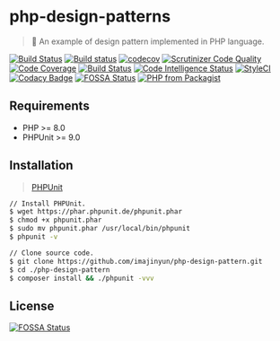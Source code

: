 # php-design-patterns

> 🚀 An example of design pattern implemented in PHP language.

[![Build Status](https://travis-ci.org/imajinyun/php-design-patterns.svg?branch=master)](https://travis-ci.org/imajinyun/php-design-patterns)
[![Build status](https://ci.appveyor.com/api/projects/status/lbf61giw9iavhtt5/branch/master?svg=true)](https://ci.appveyor.com/project/imajinyun/php-design-pattern/branch/master)
[![codecov](https://codecov.io/gh/imajinyun/php-design-patterns/branch/master/graph/badge.svg)](https://codecov.io/gh/imajinyun/php-design-patterns)
[![Scrutinizer Code Quality](https://scrutinizer-ci.com/g/imajinyun/php-design-patterns/badges/quality-score.png?b=master)](https://scrutinizer-ci.com/g/imajinyun/php-design-patterns/?branch=master)
[![Code Coverage](https://scrutinizer-ci.com/g/imajinyun/php-design-patterns/badges/coverage.png?b=master)](https://scrutinizer-ci.com/g/imajinyun/php-design-patterns/?branch=master)
[![Build Status](https://scrutinizer-ci.com/g/imajinyun/php-design-patterns/badges/build.png?b=master)](https://scrutinizer-ci.com/g/imajinyun/php-design-patterns/build-status/master)
[![Code Intelligence Status](https://scrutinizer-ci.com/g/imajinyun/php-design-patterns/badges/code-intelligence.svg?b=master)](https://scrutinizer-ci.com/code-intelligence)
[![StyleCI](https://styleci.io/repos/112085360/shield?branch=master)](https://styleci.io/repos/112085360)
[![Codacy Badge](https://api.codacy.com/project/badge/Grade/368998e20fe64b2da7f8ef1f42444527)](https://www.codacy.com/app/imajinyun/php-design-pattern?utm_source=github.com&amp;utm_medium=referral&amp;utm_content=imajinyun/php-design-patterns&amp;utm_campaign=Badge_Grade)
[![FOSSA Status](https://app.fossa.io/api/projects/git%2Bgithub.com%2Fimajinyun%2Fphp-design-pattern.svg?type=shield)](https://app.fossa.io/projects/git%2Bgithub.com%2Fimajinyun%2Fphp-design-pattern?ref=badge_shield)
[![PHP from Packagist](https://img.shields.io/packagist/php-v/imajinyun/php-design-pattern.svg)](http://php.net/releases/)

## Requirements

* PHP >= 8.0
* PHPUnit >= 9.0

## Installation

> [PHPUnit](https://phpunit.de/getting-started.html)

```bash
// Install PHPUnit.
$ wget https://phar.phpunit.de/phpunit.phar
$ chmod +x phpunit.phar
$ sudo mv phpunit.phar /usr/local/bin/phpunit
$ phpunit -v

// Clone source code.
$ git clone https://github.com/imajinyun/php-design-pattern.git
$ cd ./php-design-pattern
$ composer install && ./phpunit -vvv
```

## License

[![FOSSA Status](https://app.fossa.io/api/projects/git%2Bgithub.com%2Fimajinyun%2Fphp-design-pattern.svg?type=large)](https://app.fossa.io/projects/git%2Bgithub.com%2Fimajinyun%2Fphp-design-pattern?ref=badge_large)

